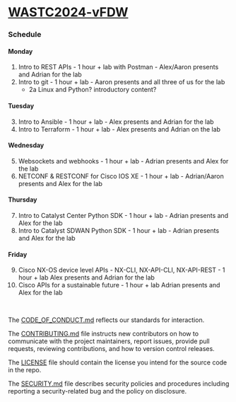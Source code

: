 # [WASTC2024-vFDW](https://drive.google.com/file/d/1vOEO6-PxyzpqRCuSVPDGWBFUtkD7bonb/view?pli=1)



### Schedule

#### Monday
1. Intro to REST APIs - 1 hour + lab with Postman - Alex/Aaron presents and Adrian for the lab
2. Intro to git - 1 hour + lab - Aaron presents and all three of us for the lab
   * 2a Linux and Python? introductory content?


#### Tuesday
3. Intro to Ansible - 1 hour + lab - Alex presents and Adrian for the lab
4. Intro to Terraform - 1 hour + lab - Alex presents and Adrian on the lab


#### Wednesday
5. Websockets and webhooks - 1 hour + lab - Adrian presents and Alex for the lab
6. NETCONF & RESTCONF for Cisco IOS XE - 1 hour + lab - Adrian/Aaron presents and Alex for the lab


#### Thursday
7. Intro to Catalyst Center Python SDK - 1 hour + lab - Adrian presents and Alex for the lab
8. Intro to Catalyst SDWAN Python SDK - 1 hour + lab - Adrian presents and Alex for the lab


#### Friday
9. Cisco NX-OS device level APIs - NX-CLI, NX-API-CLI, NX-API-REST - 1 hour + lab Alex presents and Adrian for the lab
10. Cisco APIs for a sustainable future - 1 hour + lab Adrian presents and Alex for the lab


<br>


The [CODE_OF_CONDUCT.md](https://github.com/CiscoDevNet/WASTC2024-vFDW/blob/main/CODE_OF_CONDUCT.md) reflects our standards for interaction. 

The [CONTRIBUTING.md](https://github.com/CiscoDevNet/WASTC2024-vFDW/blob/main/CONTRIBUTING.md) file instructs new contributors on how to communicate with the project maintainers, report issues, provide pull requests, reviewing contributions, and how to version control releases.

The [LICENSE](https://github.com/CiscoDevNet/WASTC2024-vFDW/blob/main/LICENSE) file should contain the license you intend for the source code in the repo. 

The [SECURITY.md](https://github.com/CiscoDevNet/WASTC2024-vFDW/blob/main/SECURITY.md) file describes security policies and procedures including reporting a security-related bug and the policy on disclosure. 
